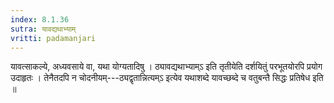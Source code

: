 ```yaml
---
index: 8.1.36
sutra: यावद्यथाभ्याम्
vritti: padamanjari
---
```


 यावत्साकल्ये, अध्यवसाये वा, यथा योग्यतादिषु । ठ्यावद्यथाभ्याम्ऽ इति तृतीयेति दर्शयितुं परभूतयोरपि प्रयोग उदाहृतः । तेनैतदपि न चोदनीयम्---ठ्यद्वृतान्नित्यम्ऽ इत्येव यथाशब्दे यावच्छब्दे च वतुबन्तै सिद्धः प्रतिषेध इति ॥
